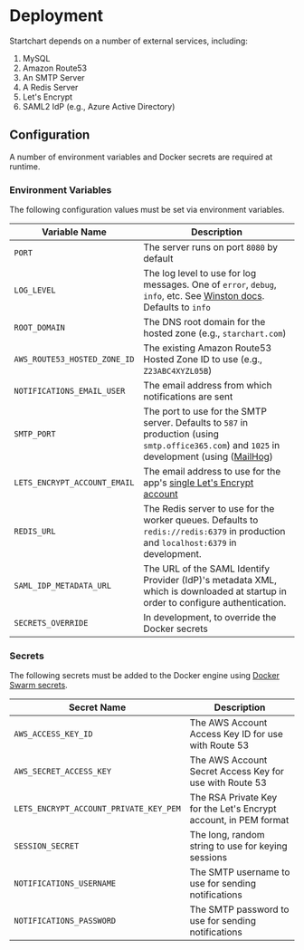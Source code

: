 # Deployment

Startchart depends on a number of external services, including:

1. MySQL
2. Amazon Route53
3. An SMTP Server
4. A Redis Server
5. Let's Encrypt
6. SAML2 IdP (e.g., Azure Active Directory)

## Configuration

A number of environment variables and Docker secrets are required at runtime.

### Environment Variables

The following configuration values must be set via environment variables.

| Variable Name                | Description                                                                                                                                                                        |
| ---------------------------- | ---------------------------------------------------------------------------------------------------------------------------------------------------------------------------------- |
| `PORT`                       | The server runs on port `8080` by default                                                                                                                                          |
| `LOG_LEVEL`                  | The log level to use for log messages. One of `error`, `debug`, `info`, etc. See [Winston docs](https://github.com/winstonjs/winston#logging-levels). Defaults to `info`           |
| `ROOT_DOMAIN`                | The DNS root domain for the hosted zone (e.g., `starchart.com`)                                                                                                                    |
| `AWS_ROUTE53_HOSTED_ZONE_ID` | The existing Amazon Route53 Hosted Zone ID to use (e.g., `Z23ABC4XYZL05B`)                                                                                                         |
| `NOTIFICATIONS_EMAIL_USER`   | The email address from which notifications are sent                                                                                                                                |
| `SMTP_PORT`                  | The port to use for the SMTP server. Defaults to `587` in production (using `smtp.office365.com`) and `1025` in development (using ([MailHog](https://github.com/mailhog/MailHog)) |
| `LETS_ENCRYPT_ACCOUNT_EMAIL` | The email address to use for the app's [single Let's Encrypt account](https://letsencrypt.org/docs/integration-guide/#one-account-or-many)                                         |
| `REDIS_URL`                  | The Redis server to use for the worker queues. Defaults to `redis://redis:6379` in production and `localhost:6379` in development.                                                 |
| `SAML_IDP_METADATA_URL`      | The URL of the SAML Identify Provider (IdP)'s metadata XML, which is downloaded at startup in order to configure authentication.                                                   |
| `SECRETS_OVERRIDE`           | In development, to override the Docker secrets                                                                                                                                     |

### Secrets

The following secrets must be added to the Docker engine using [Docker Swarm secrets](https://docs.docker.com/engine/swarm/secrets/).

| Secret Name                            | Description                                                      |
| -------------------------------------- | ---------------------------------------------------------------- |
| `AWS_ACCESS_KEY_ID`                    | The AWS Account Access Key ID for use with Route 53              |
| `AWS_SECRET_ACCESS_KEY`                | The AWS Account Secret Access Key for use with Route 53          |
| `LETS_ENCRYPT_ACCOUNT_PRIVATE_KEY_PEM` | The RSA Private Key for the Let's Encrypt account, in PEM format |
| `SESSION_SECRET`                       | The long, random string to use for keying sessions               |
| `NOTIFICATIONS_USERNAME`               | The SMTP username to use for sending notifications               |
| `NOTIFICATIONS_PASSWORD`               | The SMTP password to use for sending notifications               |
